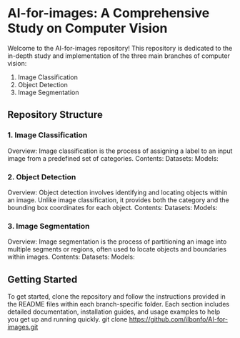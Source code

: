 # AI-for-images: A Comprehensive Study on Computer Vision
Welcome to the AI-for-images repository! This repository is dedicated to the in-depth study and implementation of the three main branches of computer vision:

1. Image Classification
2. Object Detection
3. Image Segmentation

## Repository Structure
### 1. Image Classification
Overview: Image classification is the process of assigning a label to an input image from a predefined set of categories.
Contents:
Datasets:
Models:
### 2. Object Detection
Overview: Object detection involves identifying and locating objects within an image. Unlike image classification, it provides both the category and the bounding box coordinates for each object.
Contents:
Datasets:
Models:
### 3. Image Segmentation
Overview: Image segmentation is the process of partitioning an image into multiple segments or regions, often used to locate objects and boundaries within images.
Contents:
Datasets:
Models:

## Getting Started
To get started, clone the repository and follow the instructions provided in the README files within each branch-specific folder. Each section includes detailed documentation, installation guides, and usage examples to help you get up and running quickly.
git clone https://github.com/ilbonfo/AI-for-images.git
